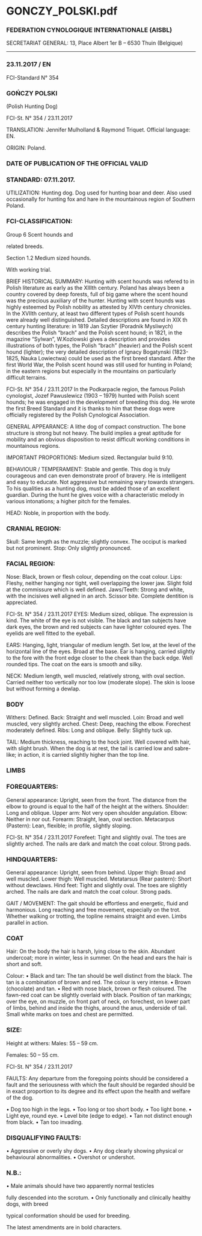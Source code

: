 # GONCZY_POLSKI.pdf


### FEDERATION CYNOLOGIQUE INTERNATIONALE (AISBL)


SECRETARIAT GENERAL: 13, Place Albert 1er  B – 6530 Thuin (Belgique)
______________________________________________________________________________


### 23.11.2017 / EN



FCI-Standard N° 354

### GOŃCZY POLSKI


(Polish Hunting Dog)




FCI-St. N° 354 / 23.11.2017

TRANSLATION: Jennifer Mulholland & Raymond Triquet.
Official language: EN.

ORIGIN: Poland.

### DATE OF PUBLICATION OF THE OFFICIAL VALID



### STANDARD: 07.11.2017.



UTILIZATION: Hunting dog.  Dog used for hunting boar and
deer.  Also used occasionally for hunting fox and hare in the
mountainous region of Southern Poland.

### FCI-CLASSIFICATION:


Group 6
Scent hounds and



related breeds.

Section 1.2 Medium sized hounds.

With working trial.



BRIEF HISTORICAL SUMMARY: Hunting with scent hounds
was refered to in Polish literature as early as the XIIIth century.
Poland has always been a country covered by deep forests, full of big
game where the scent hound was the precious auxiliary of the hunter.
Hunting with scent hounds was highly esteemed by Polish nobility as
attested by XIVth century chronicles.
In the XVIIth century, at least two different types of Polish scent
hounds were already well distinguished.
Detailed descriptions are found in XIX th century hunting literature:
in 1819 Jan Szytier (Poradnik Mysliwych) describes the Polish
“brach” and the Polish scent hound; in 1821, in the magazine
“Sylwan”, W.Kozlowski gives a description and provides
illustrations of both types, the Polish “brach” (heavier) and the Polish
scent hound (lighter); the very detailed description of Ignacy
Bogatynski (1823- 1825, Nauka Lowiectwa) could be used as the
first breed standard.
After the first World War, the Polish scent hound was still used for
hunting in Poland; in the eastern regions but especially in the
mountains on particularly difficult terrains.



FCI-St. N° 354 / 23.11.2017
In the Podkarpacle region, the famous Polish cynologist, Jozef
Pawuslewicz (1903 – 1979) hunted with Polish scent hounds; he was
engaged in the development of breeding this dog.
He wrote the first Breed Standard and it is thanks to him that these
dogs were officially registered by the Polish Cynological
Association.

GENERAL APPEARANCE: A lithe dog of compact construction.
The bone structure is strong but not heavy.  The build implies a great
aptitude for mobility and an obvious disposition to resist difficult
working conditions in mountainous regions.

IMPORTANT PROPORTIONS: Medium sized.  Rectangular
build 9:10.

BEHAVIOUR / TEMPERAMENT: Stable and gentle.  This dog is
truly courageous and can even demonstrate proof of bravery.  He is
intelligent and easy to educate.  Not aggressive but remaining wary
towards strangers.  To his qualities as a hunting dog, must be added
those of an excellent guardian.  During the hunt he gives voice with a
characteristic melody in various intonations; a higher pitch for the
females.

HEAD: Noble, in proportion with the body.

### CRANIAL REGION:


Skull: Same length as the muzzle; slightly convex.  The occiput is
marked but not prominent.
Stop: Only slightly pronounced.

### FACIAL REGION:


Nose: Black, brown or flesh colour, depending on the coat colour.
Lips: Fleshy, neither hanging nor tight, well overlapping the lower
jaw.  Slight fold at the commissure which is well defined.
Jaws/Teeth: Strong and white, with the incisives well aligned in an
arch.  Scissor bite.  Complete dentition is appreciated.




FCI-St. N° 354 / 23.11.2017
EYES: Medium sized, oblique.  The expression is kind.  The white
of the eye is not visible.  The black and tan subjects have dark eyes,
the brown and red subjects can have lighter coloured eyes.  The
eyelids are well fitted to the eyeball.

EARS: Hanging, light, triangular of medium length.  Set low, at the
level of the horizontal line of the eyes. Broad at the base.  Ear is
hanging, carried slightly to the fore with the front edge closer to the
cheek than the back edge.  Well rounded tips.  The coat on the ears is
smooth and silky.

NECK: Medium length, well muscled, relatively strong, with oval
section.  Carried neither too vertically nor too low (moderate slope).
The skin is loose but without forming a dewlap.

### BODY


Withers: Defined.
Back: Straight and well muscled.
Loin: Broad and well muscled, very slightly arched.
Chest: Deep, reaching the elbow.  Forechest moderately defined.
Ribs: Long and oblique.
Belly: Slightly tuck up.

TAIL: Medium thickness, reaching to the hock joint.  Well covered
with hair, with slight brush.  When the dog is at rest, the tail is
carried low and sabre-like; in action, it is carried slightly higher than
the top line.

### LIMBS



### FOREQUARTERS:


General appearance: Upright, seen from the front.  The distance from
the elbow to ground is equal to the half of the height at the withers.
Shoulder: Long and oblique.
Upper arm: Not very open shoulder angulation.
Elbow: Neither in nor out.
Forearm: Straight, lean, oval section.
Metacarpus (Pastern): Lean, flexible; in profile, slightly sloping.


FCI-St. N° 354 / 23.11.2017
Forefeet: Tight and slightly oval.  The toes are slightly arched.  The
nails are dark and match the coat colour.  Strong pads.

### HINDQUARTERS:


General appearance: Upright, seen from behind.
Upper thigh: Broad and well muscled.
Lower thigh: Well muscled.
Metatarsus (Rear pastern): Short without dewclaws.
Hind feet: Tight and slightly oval.  The toes are slightly arched.  The
nails are dark and match the coat colour.  Strong pads.


GAIT / MOVEMENT: The gait should be effortless and energetic,
fluid and harmonious.  Long reaching and free movement, especially
on the trot.  Whether walking or trotting, the topline remains straight
and even.  Limbs parallel in action.

### COAT


Hair: On the body the hair is harsh, lying close to the skin.  Abundant
undercoat; more in winter, less in summer.  On the head and ears the
hair is short and soft.

Colour:
•
Black and tan: The tan should be well distinct from the
black.  The tan is a combination of brown and red.  The
colour is very intense.
•
Brown (chocolate) and tan.
•
Red with nose black, brown or flesh coloured.  The fawn-red
coat can be slightly overlaid with black.
Position of tan markings; over the eye, on muzzle, on front part of
neck, on forechest, on lower part of limbs, behind and inside the
thighs, around the anus, underside of tail.
Small white marks on toes and chest are permitted.

### SIZE:


Height at withers: Males:
55 – 59 cm.

Females: 50 – 55 cm.


FCI-St. N° 354 / 23.11.2017

FAULTS: Any departure from the foregoing points should be
considered a fault and the seriousness with which the fault should be
regarded should be in exact proportion to its degree and its effect
upon the health and welfare of the dog.

•
Dog too high in the legs.
•
Too long or too short body.
•
Too light bone.
•
Light eye, round eye.
•
Level bite (edge to edge).
•
Tan not distinct enough from black.
•
Tan too invading.

### DISQUALIFYING FAULTS:


•
Aggressive or overly shy dogs.
•
Any
dog
clearly showing
physical
or
behavioural
abnormalities.
•
Overshot or undershot.

### N.B.:


• Male animals should have two apparently normal testicles

fully descended into the scrotum.
• Only functionally and clinically healthy dogs, with breed

typical conformation should be used for breeding.


The latest amendments are in bold characters.




